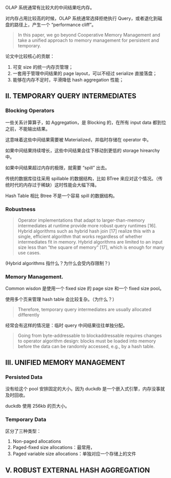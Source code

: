OLAP 系统通常有比较大的中间结果吃内存。

对内存占用比较高的时候，OLAP 系统通常选择拒绝执行 Query，或者退化到磁盘的路径上，产生一个 “performance cliff”。

> In this paper, we go beyond Cooperative Memory Management and take a unified approach to memory management for persistent and temporary.

论文中比较核心的贡献：

1. 可变 size 的统一内存页管理；
2. 一套用于管理中间结果的 page layout，可以不经过 serialize 直接落盘；
3. 能够在内存不足时，平滑降低 hash aggregation 性能；

## II. TEMPORARY QUERY INTERMEDIATES

### Blocking Operators

一些关系计算算子，如 Aggregation，是 Blocking 的，在所有 input data 都到位之前，不能输出结果。

这意味着这些中间结果需要被 Materialized，并临时存储在 operator 中。

如果中间结果持续增长，这些中间结果会往下移动到更低的 storage hirearchy 中。

如果中间结果超过内存的极限，就需要 “spill” 出去。

传统的数据库往往采用 spillable 的数据结构，比如 BTree 来应对这个情况。（传统时代的内存过于稀缺）这时性能会大幅下降。

Hash Table 相比 Btree 不是一个容易 spill 的数据结构。
### Robustness

> Operator implementations that adapt to larger-than-memory intermediates at runtime provide more robust query runtimes [16]. Hybrid algorithms such as hybrid hash join [17] realize this with a single, efficient algorithm that works regardless of whether intermediates fit in memory. Hybrid algorithms are limited to an input size less than “the square of memory” [17], which is enough for many use cases.

(Hybrid algorithms 指什么？为什么会受内存限制？)

### Memory Management.

Common wisdon 是使用一个 fixed size 的 page size 和一个 fixed size pool。

使用多个页来管理 hash table 会比较复杂。（为什么？）

> Therefore, temporary query intermediates are usually allocated differently

经常会有这样的情况是：临时 query 中间结果往往单独分配。

> Going from byte-addressable to blockaddressable requires changes to operator algorithm design: blocks must be loaded into memory before the data can be randomly accessed, e.g., by a hash table.

## III. UNIFIED MEMORY MANAGEMENT

### Persisted Data

没有给这个 pool 安排固定的大小。因为 duckdb 是一个嵌入式引擎，内存没事就及时回收。

duckdb 使用 256kb 的页大小。

### Temporary Data

区分了三种类型：

1. Non-paged allocations
2. Paged-fixed size allocations：最常用，
3. Paged variable size allocations：单独对应一个存储上的文件

## V. ROBUST EXTERNAL HASH AGGREGATION